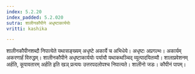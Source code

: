 ```yaml
---
index: 5.2.20
index_padded: 5.2.020
sutra: शालीनकौपीने अधृष्टाकार्ययोः
vritti: kashika

---
```

शालीनकौपीनशब्दौ निपात्येते यथासङ्ख्यम् अधृष्टे अकार्ये च अभिधेये। अधृष्टः अप्रगल्भः। अकार्यम् अकरणार्हं विरुद्धम्। शालीनकौपीने अधृष्टाकार्ययोः पर्यायौ यथाकथञ्चिद् व्युत्पादयितव्यौ। शालाप्रवेशनम् अर्हति, कूपावतारम् अर्हति इति खञ् प्रत्ययः उत्तरपदलोपश्च निपात्यते। शालीनो जडः। कौपीनं पापम्।